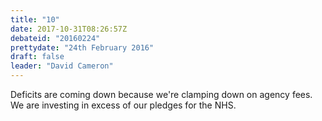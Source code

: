 ```yaml
---
title: "10"
date: 2017-10-31T08:26:57Z
debateid: "20160224"
prettydate: "24th February 2016"
draft: false
leader: "David Cameron"
---
```


Deficits are coming down because we're clamping down on agency fees. We are investing in excess of our pledges for the NHS.
